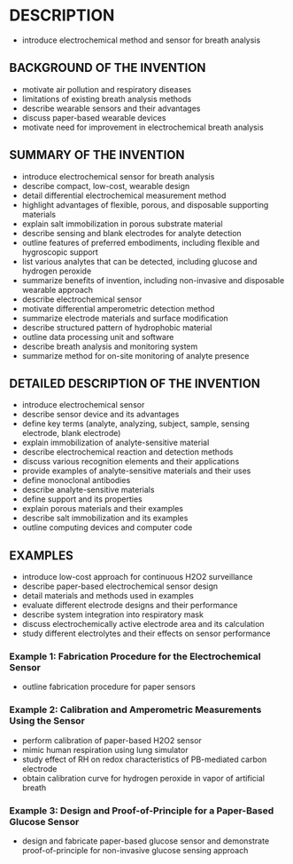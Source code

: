 # DESCRIPTION

- introduce electrochemical method and sensor for breath analysis

## BACKGROUND OF THE INVENTION

- motivate air pollution and respiratory diseases
- limitations of existing breath analysis methods
- describe wearable sensors and their advantages
- discuss paper-based wearable devices
- motivate need for improvement in electrochemical breath analysis

## SUMMARY OF THE INVENTION

- introduce electrochemical sensor for breath analysis
- describe compact, low-cost, wearable design
- detail differential electrochemical measurement method
- highlight advantages of flexible, porous, and disposable supporting materials
- explain salt immobilization in porous substrate material
- describe sensing and blank electrodes for analyte detection
- outline features of preferred embodiments, including flexible and hygroscopic support
- list various analytes that can be detected, including glucose and hydrogen peroxide
- summarize benefits of invention, including non-invasive and disposable wearable approach
- describe electrochemical sensor
- motivate differential amperometric detection method
- summarize electrode materials and surface modification
- describe structured pattern of hydrophobic material
- outline data processing unit and software
- describe breath analysis and monitoring system
- summarize method for on-site monitoring of analyte presence

## DETAILED DESCRIPTION OF THE INVENTION

- introduce electrochemical sensor
- describe sensor device and its advantages
- define key terms (analyte, analyzing, subject, sample, sensing electrode, blank electrode)
- explain immobilization of analyte-sensitive material
- describe electrochemical reaction and detection methods
- discuss various recognition elements and their applications
- provide examples of analyte-sensitive materials and their uses
- define monoclonal antibodies
- describe analyte-sensitive materials
- define support and its properties
- explain porous materials and their examples
- describe salt immobilization and its examples
- outline computing devices and computer code

## EXAMPLES

- introduce low-cost approach for continuous H2O2 surveillance
- describe paper-based electrochemical sensor design
- detail materials and methods used in examples
- evaluate different electrode designs and their performance
- describe system integration into respiratory mask
- discuss electrochemically active electrode area and its calculation
- study different electrolytes and their effects on sensor performance

### Example 1: Fabrication Procedure for the Electrochemical Sensor

- outline fabrication procedure for paper sensors

### Example 2: Calibration and Amperometric Measurements Using the Sensor

- perform calibration of paper-based H2O2 sensor
- mimic human respiration using lung simulator
- study effect of RH on redox characteristics of PB-mediated carbon electrode
- obtain calibration curve for hydrogen peroxide in vapor of artificial breath

### Example 3: Design and Proof-of-Principle for a Paper-Based Glucose Sensor

- design and fabricate paper-based glucose sensor and demonstrate proof-of-principle for non-invasive glucose sensing approach

